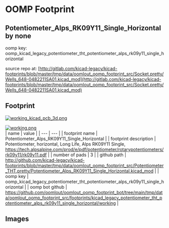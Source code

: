 # OOMP Footprint  
## Potentiometer_Alps_RK09Y11_Single_Horizontal  by none  
  
oomp key: oomp_kicad_legacy_potentiometer_tht_potentiometer_alps_rk09y11_single_horizontal  
  
source repo at: [http://gitlab.com/kicad-legacy/kicad-footprints/blob/master/tmp/data/oomlout_oomp_footprint_src/Socket.pretty/Wells_648-0482211SA01.kicad_mod](http://gitlab.com/kicad-legacy/kicad-footprints/blob/master/tmp/data/oomlout_oomp_footprint_src/Socket.pretty/Wells_648-0482211SA01.kicad_mod)  
## Footprint  
  
[![working_kicad_pcb_3d.png](working_kicad_pcb_3d_600.png)](working_kicad_pcb_3d.png)  
  
[![working.png](working_600.png)](working.png)  
| name | value | 
| --- | --- | 
| footprint name | Potentiometer_Alps_RK09Y11_Single_Horizontal | 
| footprint description | Potentiometer, horizontal, Long Life, Alps RK09Y11 Single, https://tech.alpsalpine.com/prod/e/pdf/potentiometer/rotarypotentiometers/rk09y11/rk09y11.pdf | 
| number of pads | 3 | 
| github path | http://github.com/kicad-legacy/kicad-footprints/blob/master/tmp/data/oomlout_oomp_footprint_src/Potentiometer_THT.pretty/Potentiometer_Alps_RK09Y11_Single_Horizontal.kicad_mod | 
| oomp key | oomp_kicad_legacy_potentiometer_tht_potentiometer_alps_rk09y11_single_horizontal | 
| oomp bot github | https://github.com/oomlout/oomlout_oomp_footprint_bot/tree/main/tmp/data/oomlout_oomp_footprint_src/footprints/kicad_legacy_potentiometer_tht_potentiometer_alps_rk09y11_single_horizontal/working | 
## Images  

